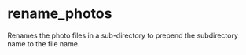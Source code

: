 # rename_photos
Renames the photo files in a sub-directory to prepend the subdirectory name to the file name.

